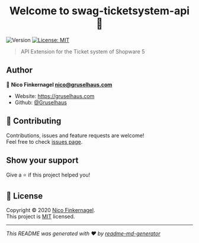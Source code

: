<h1 align="center">Welcome to swag-ticketsystem-api 👋</h1>
<p>
  <img alt="Version" src="https://img.shields.io/badge/version-1.0.1-blue.svg?cacheSeconds=2592000" />
  <a href="https://github.com/gruselhaus/swag-ticketsystem-api/blob/master/LICENSE" target="_blank">
    <img alt="License: MIT" src="https://img.shields.io/badge/License-MIT-yellow.svg" />
  </a>
</p>

> API Extension for the Ticket system of Shopware 5

## Author

👤 **Nico Finkernagel <nico@gruselhaus.com>**

* Website: https://gruselhaus.com
* Github: [@Gruselhaus](https://github.com/Gruselhaus)

## 🤝 Contributing

Contributions, issues and feature requests are welcome!<br />Feel free to check [issues page](https://github.com/gruselhaus/swag-ticketsystem-api/issues). 

## Show your support

Give a ⭐️ if this project helped you!

## 📝 License

Copyright © 2020 [Nico Finkernagel](https://github.com/Gruselhaus).<br />
This project is [MIT](https://github.com/gruselhaus/swag-ticketsystem-api/blob/master/LICENSE) licensed.

***
_This README was generated with ❤️ by [readme-md-generator](https://github.com/kefranabg/readme-md-generator)_